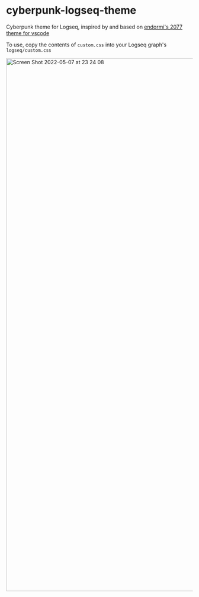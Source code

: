 # cyberpunk-logseq-theme
Cyberpunk theme for Logseq, inspired by and based on [endormi's 2077 theme for vscode](https://github.com/endormi/vscode-2077-theme)

To use, copy the contents of `custom.css` into your Logseq graph's `logseq/custom.css`

<img width="1434" alt="Screen Shot 2022-05-07 at 23 24 08" src="https://user-images.githubusercontent.com/20880695/167280393-208182bc-a385-4aa8-a1ec-0d00abbe44dc.png">
